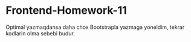 # Frontend-Homework-11

Optimal yazmaqdansa daha chox Bootstrapla yazmaga yoneldim, tekrar kodlarin olma sebebi budur.
